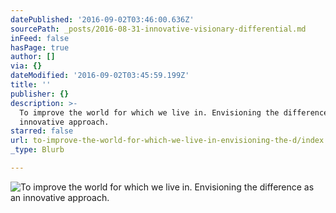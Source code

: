 ```yaml
---
datePublished: '2016-09-02T03:46:00.636Z'
sourcePath: _posts/2016-08-31-innovative-visionary-differential.md
inFeed: false
hasPage: true
author: []
via: {}
dateModified: '2016-09-02T03:45:59.199Z'
title: ''
publisher: {}
description: >-
  To improve the world for which we live in. Envisioning the difference as an
  innovative approach.
starred: false
url: to-improve-the-world-for-which-we-live-in-envisioning-the-d/index.html
_type: Blurb

---
```

![To improve the world for which we live in. Envisioning the difference as an innovative approach.](https://the-grid-user-content.s3-us-west-2.amazonaws.com/1f026d8f-dd40-43aa-98cc-6506de855fd9.jpg)